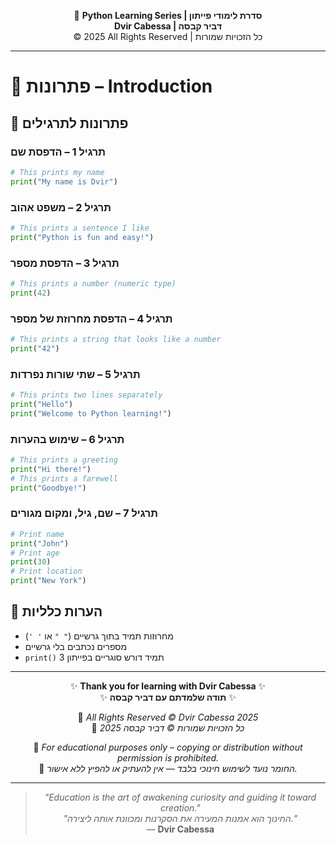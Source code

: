 <!-- DC_HEADER_START -->
<div align="center">

🐍 **Python Learning Series | סדרת לימודי פייתון**  
**Dvir Cabessa | דביר קבסה**  
© 2025 All Rights Reserved | כל הזכויות שמורות

</div>

---
<!-- DC_HEADER_END -->

# 📘 פתרונות – Introduction

## 🧪 פתרונות לתרגילים

### תרגיל 1 – הדפסת שם
```python
# This prints my name
print("My name is Dvir")
```

### תרגיל 2 – משפט אהוב
```python
# This prints a sentence I like
print("Python is fun and easy!")
```

### תרגיל 3 – הדפסת מספר
```python
# This prints a number (numeric type)
print(42)
```

### תרגיל 4 – הדפסת מחרוזת של מספר
```python
# This prints a string that looks like a number
print("42")
```

### תרגיל 5 – שתי שורות נפרדות
```python
# This prints two lines separately
print("Hello")
print("Welcome to Python learning!")
```

### תרגיל 6 – שימוש בהערות
```python
# This prints a greeting
print("Hi there!")
# This prints a farewell
print("Goodbye!")
```

### תרגיל 7 – שם, גיל, ומקום מגורים
```python
# Print name
print("John")
# Print age
print(30)
# Print location
print("New York")
```

## 💬 הערות כלליות
- מחרוזות תמיד בתוך גרשיים (`" "` או `' '`)
- מספרים נכתבים בלי גרשיים
- `print()` תמיד דורש סוגריים בפייתון 3

<!-- DC_FOOTER_START -->
---

<div align="center">

✨ **Thank you for learning with Dvir Cabessa** ✨  
✨ **תודה שלמדתם עם דביר קבסה** ✨  

📘 *All Rights Reserved © Dvir Cabessa 2025*  
📘 *כל הזכויות שמורות © דביר קבסה 2025*  

🔗 *For educational purposes only – copying or distribution without permission is prohibited.*  
🔗 *החומר נועד לשימוש חינוכי בלבד — אין להעתיק או להפיץ ללא אישור.*

---

> _"Education is the art of awakening curiosity and guiding it toward creation."_  
> _"החינוך הוא אמנות המעירה את הסקרנות ומכוונת אותה ליצירה."_  
> — **Dvir Cabessa**

</div>
<!-- DC_FOOTER_END -->

